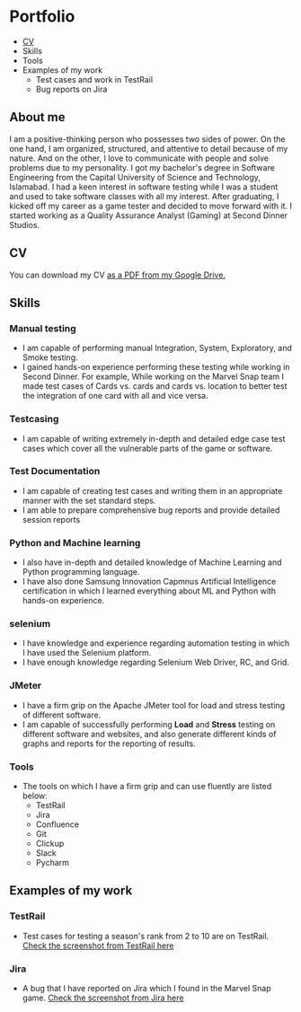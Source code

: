 # Portfolio
- [CV](https://drive.google.com/file/d/12v2DqfjhfpDXVbL17WyDflk1eKail-86/view?usp=sharing)
- Skills
- Tools 
- Examples of my work
  - Test cases and work in TestRail
  - Bug reports on Jira

## About me
I am a positive-thinking person who possesses two sides of power. On the one hand, I am organized, structured, and attentive to detail because of my nature. And on the other, I love to communicate with people and solve problems due to my personality.
I got my bachelor's degree in Software Engineering from the Capital University of Science and Technology, Islamabad. I had a keen interest in software testing while I was a student and used to take software classes with all my interest. After graduating, I kicked off my career as a game tester and decided to move forward with it. I started working as a Quality Assurance Analyst (Gaming) at Second Dinner Studios.

## CV

You can download my CV [as a PDF from my Google Drive.](https://drive.google.com/file/d/12v2DqfjhfpDXVbL17WyDflk1eKail-86/view?usp=sharing)

## Skills 

### Manual testing

- I am capable of performing manual Integration, System, Exploratory, and Smoke testing.
- I gained hands-on experience performing these testing while working in Second Dinner. For example, While working on the Marvel Snap team I made test cases of Cards vs. cards and cards vs. location to better test the integration of one card with all and vice versa.

### Testcasing

- I am capable of writing extremely in-depth and detailed edge case test cases which cover all the vulnerable parts of the game or software.

### Test Documentation

- I am capable of creating test cases and writing them in an appropriate manner with the set standard steps.
- I am able to prepare comprehensive bug reports and provide detailed session reports

### Python and Machine learning

- I also have in-depth and detailed knowledge of Machine Learning and Python programming language.
- I have also done Samsung Innovation Capmnus Artificial Intelligence certification in which I learned everything about ML and Python with hands-on experience.

### selenium

- I have knowledge and experience regarding automation testing in which I have used the Selenium platform.
- I have enough knowledge regarding Selenium Web Driver, RC, and Grid.

### JMeter

- I have a firm grip on the Apache JMeter tool for load and stress testing of different software.
- I am capable of successfully performing **Load** and **Stress** testing on different software and websites, and also generate different kinds of graphs and reports for the reporting of results.

### Tools

- The tools on which I have a firm grip and can use fluently are listed below:
  - TestRail
  - Jira
  - Confluence
  - Git
  - Clickup
  - Slack
  - Pycharm

 ## Examples of my work

 ### TestRail 
-  Test cases for testing a season's rank from 2 to 10 are on TestRail. [Check the screenshot from TestRail here](https://drive.google.com/file/d/1-D5cDJX4nlO7JEpXtwluy3i6KBMrsv5M/view?usp=sharing)

### Jira

-  A bug that I have reported on Jira which I found in the Marvel Snap game. [Check the screenshot from Jira here](https://drive.google.com/file/d/1aGHmWUK2NOdM1zYwHvrxILIiGIIhaJfF/view?usp=sharing)
